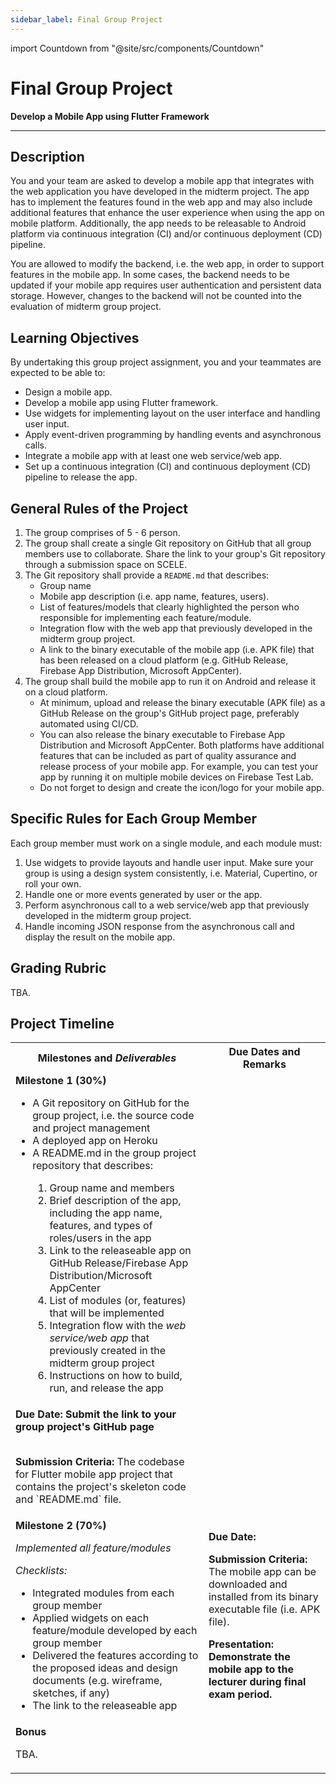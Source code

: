 ```yaml
---
sidebar_label: Final Group Project
---
```


import Countdown from "@site/src/components/Countdown"

# Final Group Project

**Develop a Mobile App using Flutter Framework**

---

## Description

You and your team are asked to develop a mobile app that integrates with the web application you have developed in the midterm project.
The app has to implement the features found in the web app and may also include additional features that enhance the user experience when using the app on mobile platform.
Additionally, the app needs to be releasable to Android platform via continuous integration (CI) and/or continuous deployment (CD) pipeline.

You are allowed to modify the backend, i.e. the web app, in order to support features in the mobile app.
In some cases, the backend needs to be updated if your mobile app requires user authentication and persistent data storage.
However, changes to the backend will not be counted into the evaluation of midterm group project.

## Learning Objectives

By undertaking this group project assignment, you and your teammates are expected to be able to:

-  Design a mobile app.
-  Develop a mobile app using Flutter framework.
-  Use widgets for implementing layout on the user interface and handling user input.
-  Apply event-driven programming by handling events and asynchronous calls.
-  Integrate a mobile app with at least one web service/web app.
-  Set up a continuous integration (CI) and continuous deployment (CD) pipeline to release the app.

## General Rules of the Project

1. The group comprises of 5 - 6 person.
2. The group shall create a single Git repository on GitHub that all group members use to collaborate.
   Share the link to your group's Git repository through a submission space on SCELE.
3. The Git repository shall provide a `README.md` that describes:
   -  Group name
   -  Mobile app description (i.e. app name, features, users).
   -  List of features/models that clearly highlighted the person who responsible for implementing each feature/module.
   -  Integration flow with the web app that previously developed in the midterm group project.
   -  A link to the binary executable of the mobile app (i.e. APK file) that has been released on a cloud platform (e.g. GitHub Release, Firebase App Distribution, Microsoft AppCenter).
4. The group shall build the mobile app to run it on Android and release it on a cloud platform.
   -  At minimum, upload and release the binary executable (APK file) as a GitHub Release on the group's GitHub project page, preferably automated using CI/CD.
   -  You can also release the binary executable to Firebase App Distribution and Microsoft AppCenter. Both platforms have additional features that can be included as part of quality assurance and release process of your mobile app. For example, you can test your app by running it on multiple mobile devices on Firebase Test Lab.
   -  Do not forget to design and create the icon/logo for your mobile app.

## Specific Rules for Each Group Member

Each group member must work on a single module, and each module must:

1.  Use widgets to provide layouts and handle user input.
    Make sure your group is using a design system consistently, i.e. Material, Cupertino, or roll your own.
2.  Handle one or more events generated by user or the app.
3.  Perform asynchronous call to a web service/web app that previously developed in the midterm group project.
4.  Handle incoming JSON response from the asynchronous call and display the result on the mobile app.

## Grading Rubric

TBA.

## Project Timeline

<table>
    <tr>
        <th>Milestones and <em>Deliverables</em></th>
        <th>Due Dates and Remarks</th>
    </tr>
    <tr>
        <td>
            <b>Milestone 1 (30%)</b>
            <ul>
                <li>A Git repository on GitHub for the group project, i.e. the source code and project management</li>
                <li>A deployed app on Heroku</li>
                <li>A README.md in the group project repository that describes:</li>
                <ol>
                    <li>Group name and members</li>
                    <li>Brief description of the app, including the app name, features, and types of roles/users in the app</li>
                    <li>Link to the releaseable app on GitHub Release/Firebase App Distribution/Microsoft AppCenter</li>
                    <li>List of modules (or, features) that will be implemented</li>
                    <li>Integration flow with the <em>web service/web app</em> that previously created in the midterm group project</li>
                    <li>Instructions on how to build, run, and release the app</li>
                </ol>
            </ul>
        </td>
    </tr>
    <tr>
        <td>
            <b>Due Date:</b>
            <Countdown deadline={new Date("28 November 2022 23:55 GMT+7")} />
            <b>Submit the link to your group project's GitHub page</b>
            <br />
            <br />
            <p>
                <b>Submission Criteria:</b> The codebase for Flutter mobile app project that contains the project's skeleton code and `README.md` file.
            </p>
        </td>
    </tr>
    <tr>
        <td>
            <b>Milestone 2 (70%)</b>
            <p>
                <i>Implemented all feature/modules</i>
            </p>
            <p><em>Checklists:</em></p>
            <ul>
                <li>Integrated modules from each group member</li>
                <li>Applied widgets on each feature/module developed by each group member</li>
                <li>Delivered the features according to the proposed ideas and design documents (e.g. wireframe, sketches, if any)</li>
                <li>The link to the releaseable app</li>
            </ul>
        </td>
        <td>
            <b>Due Date:</b>
            <Countdown deadline={new Date("12 December 2022 23:55 GMT+7")} />
            <p><b>Submission Criteria:</b> The mobile app can be downloaded and installed from its binary executable file (i.e. APK file).</p>
            <p><b>Presentation: Demonstrate the mobile app to the lecturer during final exam period.</b></p>
        </td>
    </tr>
    <tr>
        <td>
            <b>Bonus</b>
            <p>TBA.</p>
        </td>
        <td></td>
    </tr>
</table>
